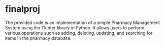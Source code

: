 # finalproj
The provided code is an implementation of a simple Pharmacy Management System using the Tkinter library in Python. It allows users to perform various operations such as adding, deleting, updating, and searching for items in the pharmacy database. 

